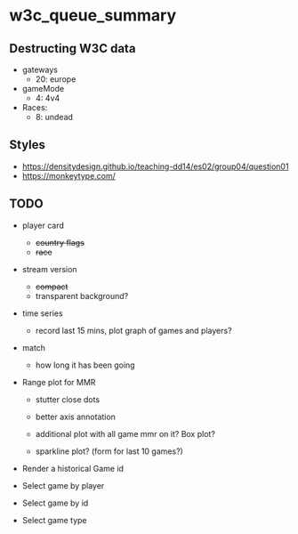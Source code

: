 # w3c_queue_summary

## Destructing W3C data
* gateways
  * 20: europe
* gameMode
  * 4: 4v4
* Races:
  * 8: undead


## Styles 
* https://densitydesign.github.io/teaching-dd14/es02/group04/question01
* https://monkeytype.com/


## TODO
* player card
  * ~~country flags~~
  * ~~race~~

* stream version
  * ~~compact~~
  * transparent background?

* time series
  * record last 15 mins, plot graph of games and players?

* match
  * how long it has been going
  

* Range plot for MMR
  * stutter close dots
  * better axis annotation
  * additional plot with all game mmr on it? Box plot?


  * sparkline plot? (form for last 10 games?)

* Render a historical Game id
* Select game by player
* Select game by id
* Select game type